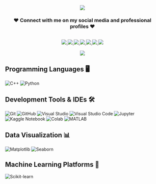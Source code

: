 <h1 align="center">
    <img src="https://readme-typing-svg.herokuapp.com/?font=Righteous&size=35&center=true&vCenter=true&width=500&height=70&duration=4000&lines=Hello,+how+are+you?👋;+I'm+George+Hany+Milad!;" />
</h1>

<h3 align="center">❤ Connect with me on my social media and professional profiles ❤</h3>

<br/>

<div align="center">
  <a href="mailto:georgehanymiladfam@gmail.com">
    <img src="https://img.shields.io/badge/Gmail-EA4335?style=for-the-badge&logo=gmail&logoColor=white" />
  </a>
  <a href="https://www.facebook.com/georgehanymilad/" target="_blank">
    <img src="https://img.shields.io/badge/Facebook-1877F2?style=for-the-badge&logo=facebook&logoColor=white" />
  </a>
  <a href="https://x.com/GeorgeHanyMelad" target="_blank">
    <img src="https://img.shields.io/badge/Twitter-1DA1F2?style=for-the-badge&logo=twitter&logoColor=white" />
  </a>
  <a href="https://www.linkedin.com/in/georgehanymilad/" target="_blank">
    <img src="https://img.shields.io/badge/LinkedIn-0A66C2?style=for-the-badge&logo=linkedin&logoColor=white" />
  </a>
  <a href="https://www.kaggle.com/georgehanymilad" target="_blank">
    <img src="https://img.shields.io/badge/Kaggle-20BEFF?style=for-the-badge&logo=kaggle&logoColor=white" />
  </a>
  <a href="https://www.hackerrank.com/profile/georgehany145" target="_blank">
    <img src="https://img.shields.io/badge/HackerRank-2EC866?style=for-the-badge&logo=hackerrank&logoColor=white" />
  </a>
  <a href="https://leetcode.com/u/georgehanymilad/" target="_blank">
    <img src="https://img.shields.io/badge/LeetCode-FFA116?style=for-the-badge&logo=leetcode&logoColor=white" />
  </a>
</div>

<br/>

<div align="center">
    <img src="https://www.bing.com/th/id/OGC.e91028c9a9beefdbaeeed6d2daf1fc22?pid=1.7&rurl=https%3a%2f%2fi.pinimg.com%2foriginals%2ff1%2fed%2fa4%2ff1eda4768df8d8135c779772f2833e88.gif&ehk=GkPLSB7%2fiYzWtuSgOSqXdr7Nm2rZ%2bfxsWo1ptNqegS4%3d" />
</div>
<be>

## Programming Languages 🖥️
![C++](https://img.shields.io/badge/C%2B%2B-%234169E1?style=for-the-badge&logo=C%2B%2B&logoSize=auto) ![Python](https://img.shields.io/badge/Python-%23ADD8E6?style=for-the-badge&logo=Python&logoSize=auto)
<br>

## Development Tools & IDEs 🛠️
![Git](https://img.shields.io/badge/Git-%23FFF8DC?style=for-the-badge&logo=git&logoSize=auto) ![GitHub](https://img.shields.io/badge/GitHub-%23696969?style=for-the-badge&logo=github&logoSize=auto) ![Visual Studio](https://img.shields.io/badge/Visual%20Studio%20-%20%237B68EE%09?style=for-the-badge&logo=Visual%20Studio) ![Visual Studio Code](https://img.shields.io/badge/Visual%20Studio%20Code%20-%20%231E90FF%09?style=for-the-badge&logo=Visual%20Studio%20Code) ![Jupyter](https://img.shields.io/badge/Jupyter-%23FFF8DC?style=for-the-badge&logo=Jupyter&logoSize=auto) ![Kaggle Notebook](https://img.shields.io/badge/Kaggle%20Notebook%20-%20%23696969?style=for-the-badge&logo=kaggle&logoSize=auto) ![Colab](https://img.shields.io/badge/Colab%20-%20%23696969?style=for-the-badge&logo=Google%20Colab&logoSize=auto)
 ![MATLAB](https://img.shields.io/badge/MATLAB%20%20-%20%23D2691E?style=for-the-badge&logo=MATLAB)
<br>

## Data Visualization 📊
![Matplotlib](https://img.shields.io/badge/Matplotlib%20-%20%23FF6347?style=for-the-badge&logo=Matplotlib%20) ![Seaborn](https://img.shields.io/badge/Seaborn%20-%20%235F9EA0?style=for-the-badge&logo=Seaborn)
<br>

## Machine Learning Platforms 🤖
![Scikit-learn](https://img.shields.io/badge/Scikit-learn%20-%20%23FF8C00?style=for-the-badge&logo=Scikit-learn&logoSize=auto)
<br>
